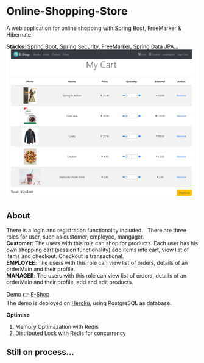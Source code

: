 # Online-Shopping-Store
A web application for online shopping with Spring Boot, FreeMarker &amp; Hibernate

<strong>Stacks: </strong>Spring Boot, Spring Security, FreeMarker, Spring Data JPA...
<img src="https://raw.githubusercontent.com/zhulinn/zhulinn.github.io/hexo/source/uploads/post_pics/shop-cart.png">


## About
There is a login and registration functionality included.  
There are three roles for user, such as customer, employee, mangager.  
**Customer**: The users with this role can shop for products. Each user has his own shopping cart (session functionality).add items into cart, view list of items and checkout. Checkout is transactional.  
**EMPLOYEE**: The users with this role can view list of  orders, details of an orderMain and their profile.  
**MANAGER**: The users with this role can view list of orders, details of an orderMain and their profile, add and edit products.  
  
Demo :point_right: [E-Shop](https://e-shop-.herokuapp.com/)  
The demo is deployed on [Heroku](https://www.heroku.com/), using PostgreSQL as database.  
  
**Optimise**
1. Memory Optimazation with Redis  
2. Distributed Lock with Redis for concurrency  
  
## Still on process...
